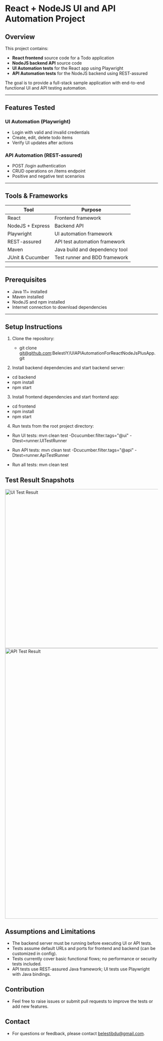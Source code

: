 # React + NodeJS UI and API Automation Project

## Overview

This project contains:

- **React frontend** source code for a Todo application  
- **NodeJS backend API** source code  
- **UI Automation tests** for the React app using Playwright  
- **API Automation tests** for the NodeJS backend using REST-assured  

The goal is to provide a full-stack sample application with end-to-end functional UI and API testing automation.

---

## Features Tested

### UI Automation (Playwright)

- Login with valid and invalid credentials  
- Create, edit, delete todo items  
- Verify UI updates after actions  

### API Automation (REST-assured)

- POST /login authentication  
- CRUD operations on /items endpoint  
- Positive and negative test scenarios  

---

## Tools & Frameworks

| Tool               | Purpose                         |
|--------------------|---------------------------------|
| React              | Frontend framework              |
| NodeJS + Express   | Backend API                     |
| Playwright         | UI automation framework         |
| REST-assured       | API test automation framework   |
| Maven              | Java build and dependency tool  |
| JUnit & Cucumber   | Test runner and BDD framework   |

---

## Prerequisites

- Java 11+ installed  
- Maven installed  
- NodeJS and npm installed  
- Internet connection to download dependencies  

---

## Setup Instructions

1. Clone the repository:
   - git clone git@github.com:BelestiY/UIAPIAutomationForReactNodeJsPlusApp.git

2. Install backend dependencies and start backend server:
- cd backend
- npm install
- npm start

3. Install frontend dependencies and start frontend app:
- cd frontend
- npm install
- npm start

4. Run tests from the root project directory:
- Run UI tests:
mvn clean test -Dcucumber.filter.tags="@ui" -Dtest=runner.UITestRunner

- Run API tests:
mvn clean test -Dcucumber.filter.tags="@api" -Dtest=runner.ApiTestRunner

- Run all tests:
mvn clean test

## Test Result Snapshots
<img width="1692" height="523" alt="UI Test Result" src="https://github.com/user-attachments/assets/6298e8df-745f-4f89-994b-f874e4283f2a" />

<img width="989" height="890" alt="API Test Result" src="https://github.com/user-attachments/assets/733c0556-cf16-44ca-8bcb-6b5a98c0bac2" />

## Assumptions and Limitations
- The backend server must be running before executing UI or API tests.
- Tests assume default URLs and ports for frontend and backend (can be customized in config).
- Tests currently cover basic functional flows; no performance or security tests included.
- API tests use REST-assured Java framework; UI tests use Playwright with Java bindings.

## Contribution
- Feel free to raise issues or submit pull requests to improve the tests or add new features.

## Contact
- For questions or feedback, please contact belestibdu@gmail.com.
